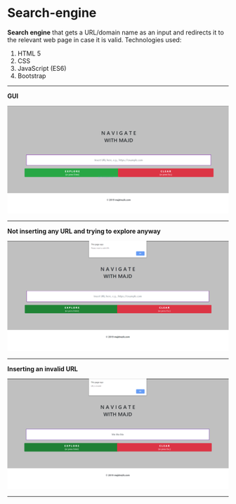 # Search-engine
**Search engine** that gets a URL/domain name as an input and redirects it to the relevant web page in case it is valid.
Technologies used:
1) HTML 5
2) CSS
3) JavaScript (ES6)
4) Bootstrap

------------------------------------------------------------------------------------------------------------------------------------------

**GUI**

![Image of the GUI](images/Capture.PNG)

------------------------------------------------------------------------------------------------------------------------------------------

**Not inserting any URL and trying to explore anyway**

![](images/Capture2.PNG)

------------------------------------------------------------------------------------------------------------------------------------------

**Inserting an invalid URL**

![](images/Capture3.PNG)

------------------------------------------------------------------------------------------------------------------------------------------
